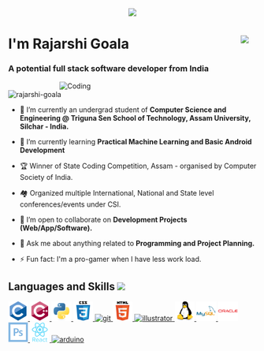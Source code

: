 <div align="center">
<img src="https://rishavanand.github.io/static/images/greetings.gif" align="center" style="width: 42%" />
</div>  
 
<h1 align="left">I'm Rajarshi Goala <a href = 'https://discordapp.com/users/Clouds_Kite#6614'> <img align="right" width = '32'  src="https://discord.com/assets/2d20a45d79110dc5bf947137e9d99b66.svg"> </a></h1>
<h3 align="left">A potential full stack software developer from India</h3>

<img align="right" alt="Coding" width="400" src="https://c.tenor.com/2uyENRmiUt0AAAAC/coding.gif">


<p align="left"> <img src="https://komarev.com/ghpvc/?username=rajarshi-goala&label=Profile%20views&color=0e75b6&style=flat" alt="rajarshi-goala" />

</p>



- 🔭 I’m currently an undergrad student of **Computer Science and Engineering @ Triguna Sen School of Technology, Assam University, Silchar - India.**

- 🌱 I’m currently learning **Practical Machine Learning and Basic Android Development**

- 🏆 Winner of State Coding Competition, Assam - organised by Computer Society of India.  
  
- 🏘️ Organized multiple International, National and State level conferences/events under CSI.  

- 👯 I’m open to collaborate on **Development Projects (Web/App/Software).**

- 💬 Ask me about anything related to **Programming and Project Planning.**

- ⚡ Fun fact: I'm a pro-gamer when I have less work load.  







<h2> Languages and Skills <img src = "https://media2.giphy.com/media/QssGEmpkyEOhBCb7e1/giphy.gif?cid=ecf05e47a0n3gi1bfqntqmob8g9aid1oyj2wr3ds3mg700bl&rid=giphy.gif" width = 32px> </h2>

<p align="left">
 <a href="https://www.cprogramming.com/" target="_blank" rel="noreferrer"> <img src="https://raw.githubusercontent.com/devicons/devicon/master/icons/c/c-original.svg" alt="c" width="40" height="40"/> </a> 
 <a href="https://www.w3schools.com/cpp/" target="_blank" rel="noreferrer"> 
<img src="https://raw.githubusercontent.com/devicons/devicon/master/icons/cplusplus/cplusplus-original.svg" alt="cplusplus" width="40" height="40"/> </a> 
  <a href="https://www.python.org" target="_blank" rel="noreferrer"> <img src="https://raw.githubusercontent.com/devicons/devicon/master/icons/python/python-original.svg" alt="python" width="40" height="40"/> </a> 
 <a href="https://www.w3schools.com/css/" target="_blank" rel="noreferrer"> <img src="https://raw.githubusercontent.com/devicons/devicon/master/icons/css3/css3-original-wordmark.svg" alt="css3" width="40" height="40"/> </a> 
 <a href="https://git-scm.com/" target="_blank" rel="noreferrer"> <img src="https://www.vectorlogo.zone/logos/git-scm/git-scm-icon.svg" alt="git" width="40" height="40"/> </a> 
 <a href="https://www.w3.org/html/" target="_blank" rel="noreferrer"> <img src="https://raw.githubusercontent.com/devicons/devicon/master/icons/html5/html5-original-wordmark.svg" alt="html5" width="40" height="40"/> </a> 
 <a href="https://www.adobe.com/in/products/illustrator.html" target="_blank" rel="noreferrer"> <img src="https://www.vectorlogo.zone/logos/adobe_illustrator/adobe_illustrator-icon.svg" alt="illustrator" width="40" height="40"/> </a> 
 <a href="https://www.linux.org/" target="_blank" rel="noreferrer"> <img src="https://raw.githubusercontent.com/devicons/devicon/master/icons/linux/linux-original.svg" alt="linux" width="40" height="40"/> </a> 
 <a href="https://www.mysql.com/" target="_blank" rel="noreferrer"> <img src="https://raw.githubusercontent.com/devicons/devicon/master/icons/mysql/mysql-original-wordmark.svg" alt="mysql" width="40" height="40"/> </a> 
 <a href="https://www.oracle.com/" target="_blank" rel="noreferrer"> <img src="https://raw.githubusercontent.com/devicons/devicon/master/icons/oracle/oracle-original.svg" alt="oracle" width="40" height="40"/> </a> 
 <a href="https://www.photoshop.com/en" target="_blank" rel="noreferrer"> <img src="https://raw.githubusercontent.com/devicons/devicon/master/icons/photoshop/photoshop-line.svg" alt="photoshop" width="40" height="40"/> </a> 
 <a href="https://reactjs.org/" target="_blank" rel="noreferrer"> <img src="https://raw.githubusercontent.com/devicons/devicon/master/icons/react/react-original-wordmark.svg" alt="react" width="40" height="40"/> </a>
  <a href="https://www.arduino.cc/" target="_blank" rel="noreferrer"> <img src="https://cdn.worldvectorlogo.com/logos/arduino-1.svg" alt="arduino" width="40" height="40"/> </a> 
 </p>
<!--

<p><img align="center" src="https://github-readme-stats.vercel.app/api/top-langs?username=rajarshi-goala&show_icons=true&locale=en&layout=compact" alt="rajarshi-goala" /></p>

<p>&nbsp;<img align="center" src="https://github-readme-stats.vercel.app/api?username=rajarshi-goala&show_icons=true&locale=en" alt="rajarshi-goala" /></p>

<p><img align="center" src="https://github-readme-streak-stats.herokuapp.com/?user=rajarshi-goala&" alt="rajarshi-goala" /></p>

>
